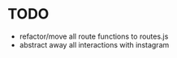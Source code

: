 # TODO

- refactor/move all route functions to routes.js
- abstract away all interactions with instagram
